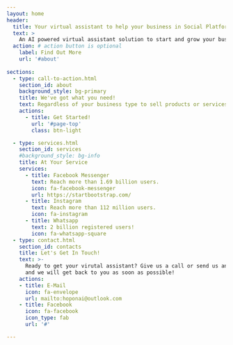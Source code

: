 ```yaml
---
layout: home
header:
  title: Your virtual assistant to help your business in Social Platforms.
  text: >
    An AI powered virtual assistant solution to start and grow your business using Facebook Messenger, Instagram and Whatsapp for Business for small and medium business!
  action: # action button is optional
    label: Find Out More
    url: '#about'
    
sections:
  - type: call-to-action.html
    section_id: about
    background_style: bg-primary
    title: We've got what you need!
    text: Regardless of your business type to sell products or services, your virtual assistant has the skills and capabilities to automate your customer interaction 24/7.
    actions:
      - title: Get Started!
        url: '#page-top'
        class: btn-light

  - type: services.html
    section_id: services
    #background_style: bg-info
    title: At Your Service
    services:
      - title: Facebook Messenger
        text: Reach more than 1.69 billion users.
        icon: fa-facebook-messenger
        url: https://startbootstrap.com/
      - title: Instagram
        text: Reach more than 112 million users.
        icon: fa-instagram
      - title: Whatsapp
        text: 2 billion registered users!
        icon: fa-whatsapp-square 
  - type: contact.html
    section_id: contacts
    title: Let's Get In Touch!
    text: >-
      Ready to get your virutal assistant? Give us a call or send us an email
      and we will get back to you as soon as possible!
    actions:
    - title: E-Mail
      icon: fa-envelope
      url: mailto:hoponai@outlook.com  
    - title: Facebook
      icon: fa-facebook
      icon_type: fab
      url: '#'

---
```

